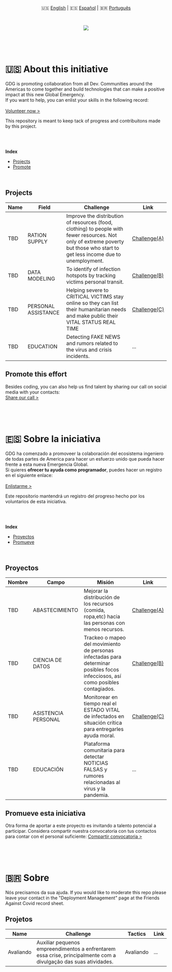 <p align="center">
  🇺🇸 <a href="#-about-this-initiative">English</a> | 🇪🇸 <a href="#-sobre-la-iniciativa">Español</a> | 🇧🇷 <a href="#-sobre">Português</a>
</p>
<br/>
<p align="center">
  <img src="https://i.imgur.com/oKZk0nX.png"/><img>
</p>
<br/>
<br/>
<br/>

# 🇺🇸 About this initiative
GDG is promoting collaboration from all Dev. Communities around the Americas to come together and build technologies that can make a positive impact at this new Global Emergency.<br/>
If you want to help, you can enlist your skills in the following record:<br/>
<br/>
[Volunteer now >](https://docs.google.com/spreadsheets/d/1IBM4kgflXM9yhyqE1YpA6Xpf8EVfLAMBVatx5FOwb_4/edit#gid=0)

This repository is meant to keep tack of progress and contribuitons made by this project.

<br/><br/>

**Index**
* <a href="#projects">Projects</a>
* <a href="#promote-this-effort">Promote</a>

<br/>

## Projects
Name | Field | Challenge | Link
-----|-----------|---------|------
TBD | RATION SUPPLY | Improve the distribution of resources (food, clothing) to people with fewer resources. Not only of extreme poverty but those who start to get less income due to unemployment. | [Challenge(A)](https://discord.gg/AndMnqX)
TBD | DATA MODELING | To identify of infection hotspots by tracking victims personal transit. | [Challenge(B)](https://discord.gg/AndMnqX)
TBD | PERSONAL ASSISTANCE | Helping severe to CRITICAL VICTIMS stay online so they can list their humanitarian needs and make public their VITAL STATUS REAL TIME | [Challenge(C)](https://discord.gg/AndMnqX)
TBD | EDUCATION | Detecting  FAKE NEWS and rumors related to the virus and crisis incidents. | ...

## Promote this effort
Besides coding, you can also help us find talent by sharing our call on social media with your contacts:<br/>
[Share our  call >](#)


<br/><br/><br/>
# 🇪🇸 Sobre la iniciativa
GDG ha comenzado a promoveer la colaboración del ecosistema ingeniero de todas partes de America para hacer un esfuerzo unido que pueda hacer frente a esta nueva Emergencia Global.<br/>
Si quieres **ofrecer tu ayuda como programador**, puedes hacer un registro en el siguiente enlace:<br/>
<br/>
[Enlistarme >](https://docs.google.com/spreadsheets/d/1IBM4kgflXM9yhyqE1YpA6Xpf8EVfLAMBVatx5FOwb_4/edit#gid=0)

Este repositorio mantendrá un registro del progreso hecho por los voluntarios de esta iniciativa.

<br/><br/>

**Index**
* <a href="#proyectos">Proyectos</a>
* <a href="#promueve-esta-iniciativa">Promueve</a>

<br/>

## Proyectos
Nombre | Campo | Misión | Link
-------|------|-----------|------
TBD | ABASTECIMIENTO | Mejorar la distribución de los recursos (comida, ropa,etc) hacia las personas con menos recursos. | [Challenge(A)](https://discord.gg/AndMnqX)
TBD | CIENCIA DE DATOS | Trackeo o mapeo del movimiento de personas infectadas para determinar posibles focos infecciosos, así como posibles contagiados. | [Challenge(B)](https://discord.gg/AndMnqX)
TBD | ASISTENCIA PERSONAL | Monitorear en tiempo real el ESTADO VITAL de infectados en situación crítica para entregarles ayuda moral. | [Challenge(C)](https://discord.gg/AndMnqX)
TBD | EDUCACIÓN | Plataforma comunitaria para detectar NOTICIAS FALSAS y rumores relacionadas al virus y la pandemia. | ...

## Promueve esta iniciativa
Otra forma de aportar a este proyecto es invitando a talento potencial a participar. Considera compartir nuestra convocatoria con tus contactos para contar con el personal suficiente:
[Compartir convocatoria >](#)


<br/><br/><br/>
# 🇧🇷 Sobre
Nós precisamos da sua ajuda. If you would like to moderate this repo please leave your contact in the "Deployment Management" page at the Friends Against Covid record sheet.

## Projetos
Name | Challenge | Tactics | Link
-----|-----------|---------|------
Avaliando | Auxiliar pequenos empreendimentos a enfrentarem essa crise, principalmente com a divulgação das suas atividades. | Avaliando | ...
